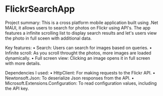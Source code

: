 # FlickrSearchApp

 Project summary:
    This is a cross platform mobile application built using .Net MAUI, it allows users to search for photos on Flickr using API's.
    The app features a infinite scrolling list to display search results and let's users view the photo in full sceen with additional data.

Key features:
    • Search: Users can search for images based on queries.
    • Infinite scroll: As you scroll throught the photos, more images are loaded dynamically.
    • Full screen view: Clicking an image opens it in full screen with more details.

Dependencies I used:
    • HttpClient: For making requests to the Flickr API.
    • Newtonsoft.Json: To deserialize Json responses from the API.
    • Microsoft.Extensions.Configuration: To read configuration values, including the API key.

